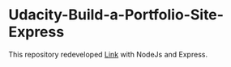 # Udacity-Build-a-Portfolio-Site-Express
This repository redeveloped [Link](https://github.com/sangumee/Udacity-Build-a-Portfolio-Site) with NodeJs and Express.
